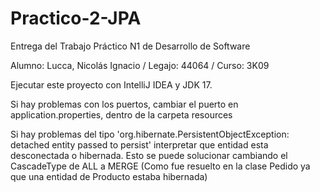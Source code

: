 # Practico-2-JPA

Entrega del Trabajo Práctico N1 de Desarrollo de Software

Alumno: Lucca, Nicolás Ignacio / Legajo: 44064 / Curso: 3K09

Ejecutar este proyecto con IntelliJ IDEA y JDK 17.

Si hay problemas con los puertos, cambiar el puerto en application.properties, dentro de la carpeta resources

Si hay problemas del tipo 'org.hibernate.PersistentObjectException: detached entity passed to persist' interpretar que entidad esta desconectada o hibernada. Esto se puede solucionar cambiando el CascadeType de ALL a MERGE
(Como fue resuelto en la clase Pedido ya que una entidad de Producto estaba hibernada)
